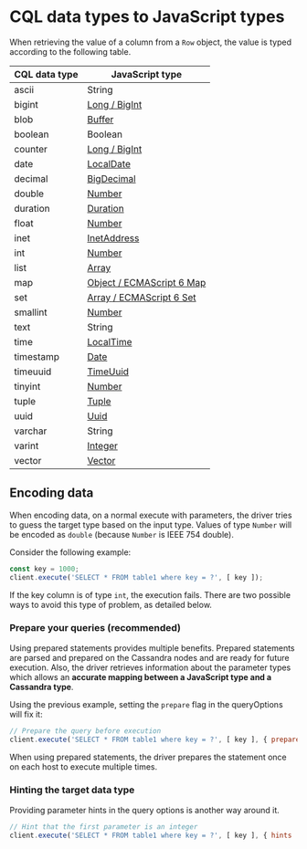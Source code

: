 # CQL data types to JavaScript types

When retrieving the value of a column from a `Row` object, the value is typed according to the following table.

CQL data type|JavaScript type
---|---
ascii|String
bigint|[Long / BigInt](numerical)
blob|[Buffer][buffer]
boolean|Boolean
counter|[Long / BigInt](numerical)
date|[LocalDate](datetime)
decimal|[BigDecimal](numerical)
double|[Number](numerical)
duration|[Duration](/api/module.types/class.Duration/)
float|[Number](numerical)
inet|[InetAddress](/api/module.types/class.InetAddress/)
int|[Number](numerical)
list|[Array](collections)
map|[Object / ECMAScript 6 Map](collections)
set|[Array / ECMAScript 6 Set](collections)
smallint|[Number](numerical)
text|String
time|[LocalTime](datetime)
timestamp|[Date](datetime)
timeuuid|[TimeUuid](uuids)
tinyint|[Number](numerical)
tuple|[Tuple](tuples)
uuid|[Uuid](uuids)
varchar|String
varint|[Integer](numerical)
vector|[Vector](collections)

## Encoding data 

When encoding data, on a normal execute with parameters, the driver tries to guess the target type based on the input
type. Values of type `Number` will be encoded as `double` (because `Number` is IEEE 754 double).

Consider the following example:

```javascript
const key = 1000;
client.execute('SELECT * FROM table1 where key = ?', [ key ]);
```

If the key column is of type `int`, the execution fails. There are two possible ways to avoid this type of problem, as
detailed below.

### Prepare your queries (recommended)

Using prepared statements provides multiple benefits. Prepared statements are parsed and prepared on the Cassandra nodes
and are ready for future execution. Also, the driver retrieves information about the parameter types which allows an
**accurate mapping between a JavaScript type and a Cassandra type**.

Using the previous example, setting the `prepare` flag in the queryOptions will fix it:

```javascript
// Prepare the query before execution 
client.execute('SELECT * FROM table1 where key = ?', [ key ], { prepare : true });
```

When using prepared statements, the driver prepares the statement once on each host to execute multiple times.

### Hinting the target data type

Providing parameter hints in the query options is another way around it.

```javascript
// Hint that the first parameter is an integer 
client.execute('SELECT * FROM table1 where key = ?', [ key ], { hints : ['int'] });
```

[buffer]: https://nodejs.org/api/buffer.html
